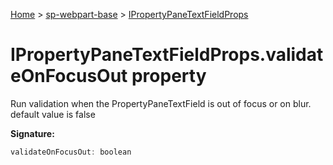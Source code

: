 <!-- docId=sp-webpart-base.ipropertypanetextfieldprops.validateonfocusout -->

[Home](./index.md) &gt; [sp-webpart-base](./sp-webpart-base.md) &gt; [IPropertyPaneTextFieldProps](./sp-webpart-base.ipropertypanetextfieldprops.md)

# IPropertyPaneTextFieldProps.validateOnFocusOut property

Run validation when the PropertyPaneTextField is out of focus or on blur. default value is false

**Signature:**
```javascript
validateOnFocusOut: boolean
```
